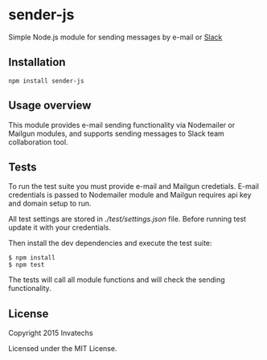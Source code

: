 # sender-js

Simple Node.js module for sending messages by e-mail or [Slack](https://slack.com/)

## Installation

`npm install sender-js`

## Usage overview

This module provides e-mail sending functionality via Nodemailer or Mailgun modules, and supports sending messages to Slack team collaboration tool.

## Tests

To run the test suite you must provide e-mail and Mailgun credetials. E-mail credentials is passed to Nodemailer module and Mailgun requires api key and domain setup to run.

All test settings are stored in _./test/settings.json_ file. Before running test update it with your credentials.

Then install the dev dependencies and execute the test suite:

```
$ npm install
$ npm test
```

The tests will call all module functions and will check the sending functionality.

## License

Copyright 2015 Invatechs

Licensed under the MIT License.
